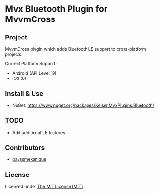 Mvx Bluetooth Plugin for MvvmCross
========================

## Project
MvvmCross plugin which adds Bluetooth LE support to cross-platform projects.

Current Platform Support:
* Android (API Level 19)
* iOS (8)

## Install & Use
* NuGet: https://www.nuget.org/packages/Keiser.MvxPlugins.Bluetooth/

## TODO
* Add additional LE features

## Contributors
* [bayssmekanique](https://github.com/bayssmekanique)

## License
Licensed under [The MIT License (MIT)](http://opensource.org/licenses/MIT)